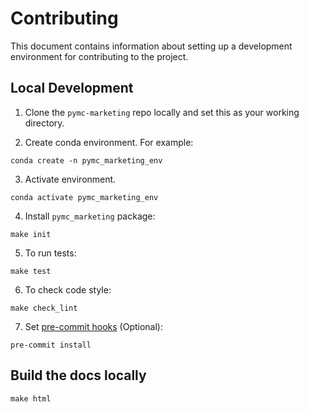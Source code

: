 # Contributing

This document contains information about setting up a development environment for contributing to the project.

## Local Development

1. Clone the `pymc-marketing` repo locally and set this as your working directory.

2. Create conda environment. For example:

```shell
conda create -n pymc_marketing_env
```

3. Activate environment.

```shell
conda activate pymc_marketing_env
```

4. Install `pymc_marketing` package:

```shell
make init
```

5. To run tests:

```shell
make test
```

6. To check code style:

```shell
make check_lint
```

7. Set [pre-commit hooks](https://pre-commit.com/) (Optional):

```shell
pre-commit install
```

## Build the docs locally

```shell
make html
```

